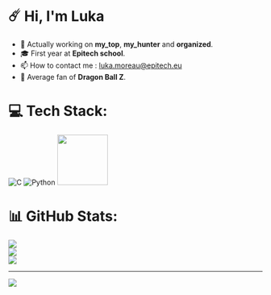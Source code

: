 # :comet: Hi, I'm Luka
- 🔭 Actually working on __my_top__, __my_hunter__ and __organized__.
- 🎓 First year at __Epitech school__.
- 📫 How to contact me : luka.moreau@epitech.eu
- 🐉 Average fan of __Dragon Ball Z__.


# 💻 Tech Stack:
![C](https://img.shields.io/badge/c-%2300599C.svg?style=for-the-badge&logo=c&logoColor=white) 
![Python](https://img.shields.io/badge/python-3670A0?style=for-the-badge&logo=python&logoColor=ffdd54)
<a href="https://www.kali.org">
  <img src="https://img.shields.io/badge/Kali-white?logo=kalilinux&logoColor=blue&color=grey" style="width: 100px;">
</a>

# 📊 GitHub Stats:
![](https://github-readme-stats.vercel.app/api?username=tojikoo&theme=dark&hide_border=false&include_all_commits=false&count_private=false)<br/>
![](https://github-readme-streak-stats.herokuapp.com/?user=tojikoo&theme=dark&hide_border=false)<br/>
![](https://github-readme-stats.vercel.app/api/top-langs/?username=tojikoo&theme=dark&hide_border=false&include_all_commits=false&count_private=true&layout=compact)

---
[![](https://visitcount.itsvg.in/api?id=tojikoo&icon=0&color=0)](https://visitcount.itsvg.in)

<!-- Proudly created with GPRM ( https://gprm.itsvg.in ) -->

